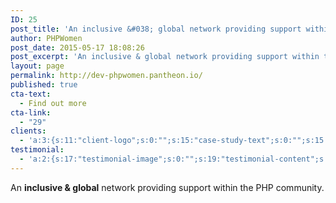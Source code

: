 ```yaml
---
ID: 25
post_title: 'An inclusive &#038; global network providing support within the PHP community.'
author: PHPWomen
post_date: 2015-05-17 18:08:26
post_excerpt: 'An inclusive & global network providing support within the PHP community.'
layout: page
permalink: http://dev-phpwomen.pantheon.io/
published: true
cta-text:
  - Find out more
cta-link:
  - "29"
clients:
  - 'a:3:{s:11:"client-logo";s:0:"";s:15:"case-study-text";s:0:"";s:15:"case-study-link";s:0:"";}'
testimonial:
  - 'a:2:{s:17:"testimonial-image";s:0:"";s:19:"testimonial-content";s:0:"";}'
---
```

An <strong>inclusive &amp; global</strong> network providing support within the PHP community.